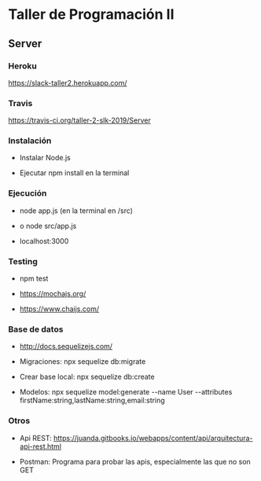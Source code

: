 # Taller de Programación II

## Server

### Heroku

https://slack-taller2.herokuapp.com/

### Travis

https://travis-ci.org/taller-2-slk-2019/Server

### Instalación

- Instalar Node.js

- Ejecutar npm install en la terminal

### Ejecución

- node app.js  (en la terminal en /src)
- o node src/app.js

- localhost:3000

### Testing

- npm test

- https://mochajs.org/

- https://www.chaijs.com/

### Base de datos

- http://docs.sequelizejs.com/

- Migraciones: npx sequelize db:migrate

- Crear base local: npx sequelize db:create

- Modelos: npx sequelize model:generate --name User --attributes firstName:string,lastName:string,email:string

### Otros

- Api REST: https://juanda.gitbooks.io/webapps/content/api/arquitectura-api-rest.html

- Postman: Programa para probar las apis, especialmente las que no son GET

